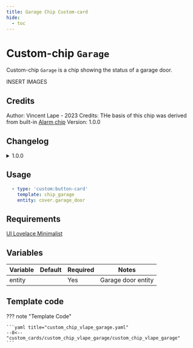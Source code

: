 ```yaml
---
title: Garage Chip Custom-card
hide:
  - toc
---
```


<!-- markdownlint-disable MD046 -->

# Custom-chip `Garage`

Custom-chip `Garage` is a chip showing the status of a garage door.

INSERT IMAGES

## Credits

Author: Vincent Lape - 2023
Credits: THe basis of this chip was derived from built-in [Alarm chip](https://ui-lovelace-minimalist.github.io/UI/usage/chips/chip_alarm/)
Version: 1.0.0

## Changelog

<details>
<summary>1.0.0</summary>
Initial release
</details>

## Usage

```yaml
  - type: 'custom:button-card'
    template: chip_garage
    entity: cover.garage_door
```

## Requirements

[UI Lovelace Minimalist](https://github.com/UI-Lovelace-Minimalist/UI)

## Variables

| Variable                | Default | Required         | Notes                      |
| ----------------------- | ------- | ---------------- | -------------------------- |
| entity                  |         | Yes | Garage door entity       |

## Template code

??? note "Template Code"

    ```yaml title="custom_chip_vlape_garage.yaml"
    --8<-- "custom_cards/custom_chip_vlape_garage/custom_chip_vlape_garage"
    ```
